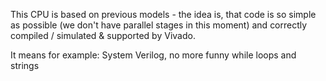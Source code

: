 This CPU is based on previous models - the idea is, that code is so simple as possible
(we don't have parallel stages in this moment) and correctly compiled / simulated & supported by Vivado.

It means for example: System Verilog, no more funny while loops and strings